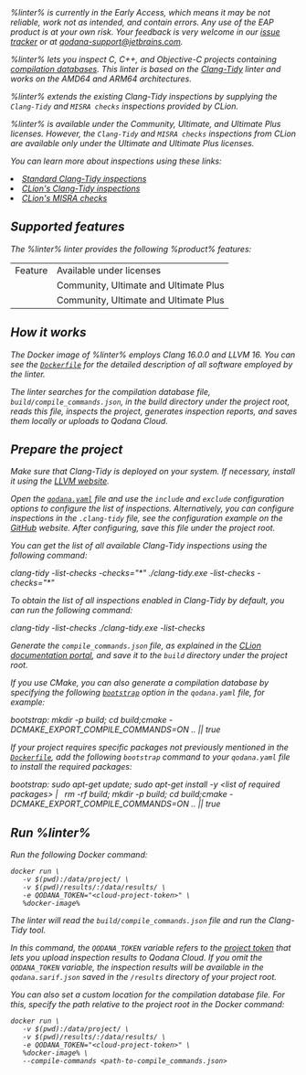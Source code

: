 [//]: # (title: Qodana for C/C++)

<var name="linter" value="Qodana for C/C++"/>
<var name="ide" value="CLion"/>
<var name="docker-image" value="jetbrains/qodana-clang:2023.3-eap"/>
<var name="config-file" value="qodana-clang-docker-readme.topic"/>
<var name="clang-tidy" value="https://clang.llvm.org/extra/clang-tidy"/>
<var name="clang-config" value="https://gist.github.com/fbaeuerlein/2895f889e451a817d7b2b36fd60e2873"/>
<var name="dockerfile" value="https://github.com/JetBrains/qodana-docker/blob/main/2023.3/base/cpp.Dockerfile"/>
<var name="dockerfile-internal" value="https://github.com/JetBrains/qodana-docker/blob/main/2023.3/cpp/internal.Dockerfile"/>
<var name="clang-website" value="https://clang.llvm.org/extra/clang-tidy/checks/list.html"/>
<var name="clion-inspections-general" value="https://www.jetbrains.com/help/clion/list-of-c-cpp-inspections.html#general"/>
<var name="misra-inspections" value="https://www.jetbrains.com/help/clion/list-of-c-cpp-inspections.html#stat-analysis-tools"/>
<var name="compdb-generate" value="https://www.jetbrains.com/help/clion/compilation-database.html#compdb_generate"/>

<note>
%linter% is currently in the Early Access, which means it may be not reliable, work not as intended, and contain errors.
Any use of the EAP product is at your own risk. Your feedback is very welcome in our 
<a href="https://youtrack.jetbrains.com/newIssue?project=QD">issue tracker</a> or at
<a href="mailto:qodana-support@jetbrains.com">qodana-support@jetbrains.com</a>.
</note>

%linter% lets you inspect C, C++, and Objective-C projects containing 
[compilation databases](https://clang.llvm.org/docs/JSONCompilationDatabase.html). This linter is based on the
[Clang-Tidy](%clang-tidy%) linter and works on the AMD64 and ARM64 architectures.

%linter% extends the existing Clang-Tidy inspections by supplying the `Clang-Tidy` and `MISRA checks` inspections provided by 
CLion. 

%linter% is available under the Community, Ultimate, and Ultimate Plus licenses. However, the `Clang-Tidy` and
`MISRA checks` inspections from CLion are available only under the Ultimate and Ultimate Plus licenses.

<tip>
<p>You can learn more about inspections using these links:</p>
<list>
<li><a href="%clang-website%">Standard Clang-Tidy inspections</a></li>
<li><a href="%clion-inspections-general%">CLion's Clang-Tidy inspections</a></li>
<li><a href="%misra-inspections%">CLion's MISRA checks</a></li>
</list>
</tip>

## Supported features

The %linter% linter provides the following %product% features:

<table>
    <tr>
        <td>Feature</td>
        <td>Available under licenses</td>
    </tr>
    <tr>
        <td><a href="baseline.topic"/></td>
        <td>Community, Ultimate and Ultimate Plus</td>
    </tr>
    <tr>
        <td><a href="quality-gate.topic"/></td>
        <td>Community, Ultimate and Ultimate Plus</td>
    </tr>
</table>

## How it works

The Docker image of %linter% employs Clang 16.0.0 and LLVM 16. You can see the 
[`Dockerfile`](%dockerfile%) for the detailed description of all software employed by the linter.  

The linter searches for the compilation database file, `build/compile_commands.json`, in the build directory under the 
project root, reads this file, inspects the project, generates inspection reports, and saves them locally or 
uploads to Qodana Cloud.

## Prepare the project

<procedure>
<step>Make sure that Clang-Tidy is deployed on your system. If necessary, install it using the 
<a href="https://releases.llvm.org/download.html">LLVM website</a>.
</step>
<step>
<p>Open the <a href="qodana-yaml.md" anchor="Example+of+different+configuration+options"><code>qodana.yaml</code></a> file 
and use the <code>include</code> and <code>exclude</code> configuration options to configure the list of 
inspections. Alternatively, you can configure inspections in the <code>.clang-tidy</code> file, see the configuration example on the
<a href="%clang-config%">GitHub</a> website. After configuring, save this file under the project root.</p>
<tip>
<p>You can get the list of all available Clang-Tidy inspections using the following command:</p>
<tabs group="clang-tidy-commands">
<tab id="qodana-clang-full-linux" title="Linux" group-key="clang-linux">
<code-block>clang-tidy -list-checks -checks="*"</code-block>
</tab>
<tab id="qodana-clang-full-windows" title="Windows" group-key="clang-windows">
<code-block>./clang-tidy.exe -list-checks -checks="*"</code-block>
</tab>
</tabs>
<p>To obtain the list of all inspections enabled in Clang-Tidy by default, you can run the following command:</p>
<tabs group="clang-tidy-commands">
<tab id="qodana-clang-enabled-linux" title="Linux" group-key="clang-linux">
<code-block>clang-tidy -list-checks</code-block>
</tab>
<tab id="qodana-clang-enabled-windows" title="Windows" group-key="clang-windows">
<code-block>./clang-tidy.exe -list-checks</code-block>
</tab>
</tabs>
</tip>
</step>
<step>
<p>Generate the <code>compile_commands.json</code> file, as explained in the <a href="%compdb-generate%">CLion documentation portal</a>, 
and save it to the <code>build</code> directory under the project root.</p>
<p>If you use CMake, you can also generate a compilation database by specifying the following 
<a href="before-running-qodana.md"><code>bootstrap</code></a> option in the <code>qodana.yaml</code> file, for example:</p>
<code-block lang="yaml">
bootstrap: mkdir -p build; cd build;cmake -DCMAKE_EXPORT_COMPILE_COMMANDS=ON .. || true
</code-block>
</step>
<step>
<p>If your project requires specific packages not previously mentioned in the 
<a href="%dockerfile%"><code>Dockerfile</code></a>, add the following <code>bootstrap</code> command to your 
<code>qodana.yaml</code> file to install the required packages:</p>
<code-block lang="yaml">
bootstrap: sudo apt-get update; sudo apt-get install -y &lt;list of required packages&gt; |
&nbsp;&nbsp;rm -rf build;  mkdir -p build; cd build;cmake -DCMAKE_EXPORT_COMPILE_COMMANDS=ON .. || true
</code-block>
</step>
</procedure>

## Run %linter%

Run the following Docker command:

```shell
docker run \
   -v $(pwd):/data/project/ \
   -v $(pwd)/results/:/data/results/ \
   -e QODANA_TOKEN="<cloud-project-token>" \
   %docker-image%
```

The linter will read the `build/compile_commands.json` file and run the Clang-Tidy tool.

In this command, the `QODANA_TOKEN` variable refers to the [project token](project-token.md) that lets you upload inspection results
to Qodana Cloud. If you omit the `QODANA_TOKEN` variable, the inspection results will be available in the 
`qodana.sarif.json` saved in the `/results` directory of your project root. 

You can also set a custom location for the compilation database file. For this, specify the path relative to the 
project root in the Docker command:

```shell
docker run \
   -v $(pwd):/data/project/ \
   -v $(pwd)/results/:/data/results/ \
   -e QODANA_TOKEN="<cloud-project-token>" \
   %docker-image% \
   --compile-commands <path-to-compile_commands.json>
```